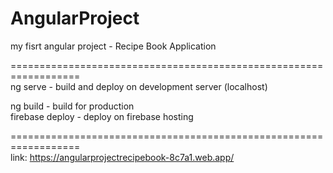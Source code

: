 # AngularProject
my fisrt angular project - 
Recipe Book Application

================================================================== <br/>
ng serve - build and deploy on development server (localhost)

ng build - build for production <br/>
firebase deploy - deploy on firebase hosting

================================================================== <br/>
link:
https://angularprojectrecipebook-8c7a1.web.app/

